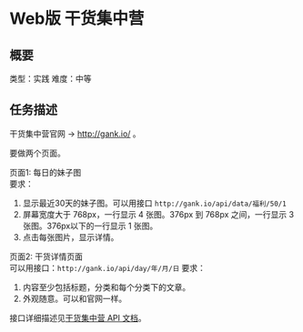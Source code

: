 # Web版 干货集中营
## 概要
类型：实践
难度：中等  

## 任务描述
干货集中营官网 -> http://gank.io/ 。

要做两个页面。

页面1: 每日的妹子图  
要求：  
1. 显示最近30天的妹子图。可以用接口 `http://gank.io/api/data/福利/50/1`
1. 屏幕宽度大于 768px，一行显示 4 张图。376px 到 768px 之间，一行显示 3 张图。376px以下的一行显示 1 张图。
1. 点击每张图片，显示详情。

页面2: 干货详情页面  
可以用接口：`http://gank.io/api/day/年/月/日`
要求：  
1. 内容至少包括标题，分类和每个分类下的文章。
1. 外观随意。可以和官网一样。

接口详细描述见[干货集中营 API 文档](http://gank.io/api)。
